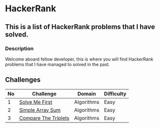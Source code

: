 # HackerRank

## This is a list of HackerRank problems that I have solved.

### Description

Welcome aboard fellow developer, this is where you will find HackerRank problems that I have managed to solved in the past.

## Challenges

| No  | Challenge                                                                    | Domain     | Difficulty |
| --- | ---------------------------------------------------------------------------- | ---------- | ---------- |
| 1   | [Solve Me First](problem_solving/algorithms/easy/solve_me_first)             | Algorithms | Easy       |
| 2   | [Simple Array Sum](problem_solving/algorithms/easy/simple_array_sum)         | Algorithms | Easy       |
| 3   | [Compare The Triplets](problem_solving/algorithms/easy/compare_the_triplets) | Algorithms | Easy       |
